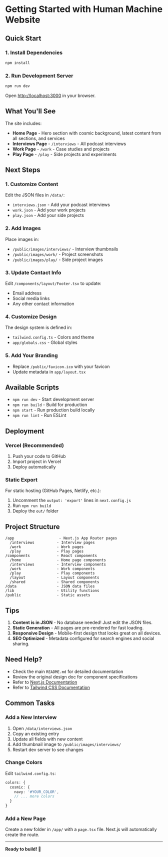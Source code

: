 # Getting Started with Human Machine Website

## Quick Start

### 1. Install Dependencies

```bash
npm install
```

### 2. Run Development Server

```bash
npm run dev
```

Open [http://localhost:3000](http://localhost:3000) in your browser.

## What You'll See

The site includes:

- **Home Page** - Hero section with cosmic background, latest content from all sections, and services
- **Interviews Page** - `/interviews` - All podcast interviews
- **Work Page** - `/work` - Case studies and projects
- **Play Page** - `/play` - Side projects and experiments

## Next Steps

### 1. Customize Content

Edit the JSON files in `/data/`:
- `interviews.json` - Add your podcast interviews
- `work.json` - Add your work projects
- `play.json` - Add your side projects

### 2. Add Images

Place images in:
- `/public/images/interviews/` - Interview thumbnails
- `/public/images/work/` - Project screenshots
- `/public/images/play/` - Side project images

### 3. Update Contact Info

Edit `/components/layout/Footer.tsx` to update:
- Email address
- Social media links
- Any other contact information

### 4. Customize Design

The design system is defined in:
- `tailwind.config.ts` - Colors and theme
- `app/globals.css` - Global styles

### 5. Add Your Branding

- Replace `/public/favicon.ico` with your favicon
- Update metadata in `app/layout.tsx`

## Available Scripts

- `npm run dev` - Start development server
- `npm run build` - Build for production
- `npm start` - Run production build locally
- `npm run lint` - Run ESLint

## Deployment

### Vercel (Recommended)

1. Push your code to GitHub
2. Import project in Vercel
3. Deploy automatically

### Static Export

For static hosting (GitHub Pages, Netlify, etc.):

1. Uncomment the `output: 'export'` lines in `next.config.js`
2. Run `npm run build`
3. Deploy the `out/` folder

## Project Structure

```
/app                    - Next.js App Router pages
  /interviews          - Interview pages
  /work                - Work pages
  /play                - Play pages
/components            - React components
  /home                - Home page components
  /interviews          - Interview components
  /work                - Work components
  /play                - Play components
  /layout              - Layout components
  /shared              - Shared components
/data                  - JSON data files
/lib                   - Utility functions
/public                - Static assets
```

## Tips

1. **Content is in JSON** - No database needed! Just edit the JSON files.
2. **Static Generation** - All pages are pre-rendered for fast loading.
3. **Responsive Design** - Mobile-first design that looks great on all devices.
4. **SEO Optimized** - Metadata configured for search engines and social sharing.

## Need Help?

- Check the main `README.md` for detailed documentation
- Review the original design doc for component specifications
- Refer to [Next.js Documentation](https://nextjs.org/docs)
- Refer to [Tailwind CSS Documentation](https://tailwindcss.com/docs)

## Common Tasks

### Add a New Interview

1. Open `/data/interviews.json`
2. Copy an existing entry
3. Update all fields with new content
4. Add thumbnail image to `/public/images/interviews/`
5. Restart dev server to see changes

### Change Colors

Edit `tailwind.config.ts`:

```typescript
colors: {
  cosmic: {
    navy: '#YOUR_COLOR',
    // ... more colors
  }
}
```

### Add a New Page

Create a new folder in `/app/` with a `page.tsx` file. Next.js will automatically create the route.

---

**Ready to build! 🚀**

